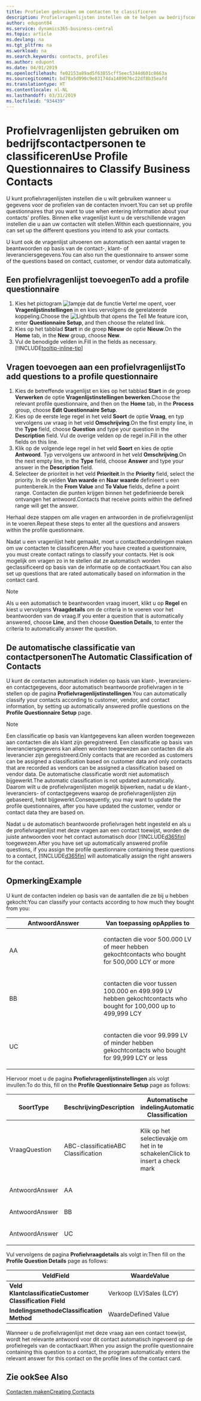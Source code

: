 ```yaml
---
title: Profielen gebruiken om contacten te classificeren
description: Profielvragenlijsten instellen om te helpen uw bedrijfscontactpersonen te classificeren
author: edupont04
ms.service: dynamics365-business-central
ms.topic: article
ms.devlang: na
ms.tgt_pltfrm: na
ms.workload: na
ms.search.keywords: contacts, profiles
ms.author: edupont
ms.date: 04/01/2019
ms.openlocfilehash: fe02153a89ad5f63855cff5eec5344d601c8663a
ms.sourcegitcommit: bd78a5d990c9e83174da1409076c22df8b35eafd
ms.translationtype: HT
ms.contentlocale: nl-NL
ms.lasthandoff: 03/31/2019
ms.locfileid: "934439"
---
```

# <a name="use-profile-questionnaires-to-classify-business-contacts"></a><span data-ttu-id="1f408-103">Profielvragenlijsten gebruiken om bedrijfscontactpersonen te classificeren</span><span class="sxs-lookup"><span data-stu-id="1f408-103">Use Profile Questionnaires to Classify Business Contacts</span></span>
<span data-ttu-id="1f408-104">U kunt profielvragenlijsten instellen die u wilt gebruiken wanneer u gegevens voor de profielen van de contacten invoert.</span><span class="sxs-lookup"><span data-stu-id="1f408-104">You can set up profile questionnaires that you want to use when entering information about your contacts' profiles.</span></span> <span data-ttu-id="1f408-105">Binnen elke vragenlijst kunt u de verschillende vragen instellen die u aan uw contacten wilt stellen.</span><span class="sxs-lookup"><span data-stu-id="1f408-105">Within each questionnaire, you can set up the different questions you intend to ask your contacts.</span></span>  

<span data-ttu-id="1f408-106">U kunt ook de vragenlijst uitvoeren om automatisch een aantal vragen te beantwoorden op basis van de contact-, klant- of leveranciersgegevens.</span><span class="sxs-lookup"><span data-stu-id="1f408-106">You can also run the questionnaire to answer some of the questions based on contact, customer, or vendor data automatically.</span></span>  

## <a name="to-add-a-profile-questionnaire"></a><span data-ttu-id="1f408-107">Een profielvragenlijst toevoegen</span><span class="sxs-lookup"><span data-stu-id="1f408-107">To add a profile questionnaire</span></span>
1.  <span data-ttu-id="1f408-108">Kies het pictogram ![lampje dat de functie Vertel me opent](media/ui-search/search_small.png "Vertel me wat u wilt doen"), voer **Vragenlijstinstellingen** in en kies vervolgens de gerelateerde koppeling.</span><span class="sxs-lookup"><span data-stu-id="1f408-108">Choose the ![Lightbulb that opens the Tell Me feature](media/ui-search/search_small.png "Tell me what you want to do") icon, enter **Questionnaire Setup**, and then choose the related link.</span></span>  
2.  <span data-ttu-id="1f408-109">Kies op het tabblad **Start** in de groep **Nieuw** de optie **Nieuw**.</span><span class="sxs-lookup"><span data-stu-id="1f408-109">On the **Home** tab, in the **New** group, choose **New**.</span></span>  
3.  <span data-ttu-id="1f408-110">Vul de benodigde velden in.</span><span class="sxs-lookup"><span data-stu-id="1f408-110">Fill in the fields as necessary.</span></span> [!INCLUDE[tooltip-inline-tip](includes/tooltip-inline-tip_md.md)]  

## <a name="to-add-questions-to-a-profile-questionnaire"></a><span data-ttu-id="1f408-111">Vragen toevoegen aan een profielvragenlijst</span><span class="sxs-lookup"><span data-stu-id="1f408-111">To add questions to a profile questionnaire</span></span>
1.  <span data-ttu-id="1f408-112">Kies de betreffende vragenlijst en kies op het tabblad **Start** in de groep **Verwerken** de optie **Vragenlijstinstellingen bewerken**.</span><span class="sxs-lookup"><span data-stu-id="1f408-112">Choose the relevant profile questionnaire, and then on the **Home** tab, in the **Process** group, choose **Edit Questionnaire Setup**.</span></span>  
2.  <span data-ttu-id="1f408-113">Kies op de eerste lege regel in het veld **Soort** de optie **Vraag**, en typ vervolgens uw vraag in het veld **Omschrijving**.</span><span class="sxs-lookup"><span data-stu-id="1f408-113">On the first empty line, in the **Type** field, choose **Question** and type your question in the **Description** field.</span></span> <span data-ttu-id="1f408-114">Vul de overige velden op de regel in.</span><span class="sxs-lookup"><span data-stu-id="1f408-114">Fill in the other fields on this line.</span></span>  
3.  <span data-ttu-id="1f408-115">Klik op de volgende lege regel in het veld **Soort** en kies de optie **Antwoord**. Typ vervolgens uw antwoord in het veld **Omschrijving**.</span><span class="sxs-lookup"><span data-stu-id="1f408-115">On the next empty line, in the **Type** field, choose **Answer** and type your answer in the **Description** field.</span></span>  
4.  <span data-ttu-id="1f408-116">Selecteer de prioriteit in het veld **Prioriteit**.</span><span class="sxs-lookup"><span data-stu-id="1f408-116">In the **Priority** field, select the priority.</span></span> <span data-ttu-id="1f408-117">In de velden **Van waarde** en **Naar waarde** definieert u een puntenbereik.</span><span class="sxs-lookup"><span data-stu-id="1f408-117">In the **From Value** and **To Value** fields, define a point range.</span></span> <span data-ttu-id="1f408-118">Contacten die punten krijgen binnen het gedefinieerde bereik ontvangen het antwoord.</span><span class="sxs-lookup"><span data-stu-id="1f408-118">Contacts that receive points within the defined range will get the answer.</span></span>  

<span data-ttu-id="1f408-119">Herhaal deze stappen om alle vragen en antwoorden in de profielvragenlijst in te voeren.</span><span class="sxs-lookup"><span data-stu-id="1f408-119">Repeat these steps to enter all the questions and answers within the profile questionnaire.</span></span>

<span data-ttu-id="1f408-120">Nadat u een vragenlijst hebt gemaakt, moet u contactbeoordelingen maken om uw contacten te classificeren.</span><span class="sxs-lookup"><span data-stu-id="1f408-120">After you have created a questionnaire, you must create contact ratings to classify your contacts.</span></span> <span data-ttu-id="1f408-121">Het is ook mogelijk om vragen zo in te stellen dat ze automatisch worden geclassificeerd op basis van de informatie op de contactkaart.</span><span class="sxs-lookup"><span data-stu-id="1f408-121">You can also set up questions that are rated automatically based on information in the contact card.</span></span>  

> [!NOTE]
> <span data-ttu-id="1f408-122">Als u een automatisch te beantwoorden vraag invoert, klikt u op <STRONG>Regel</STRONG> en kiest u vervolgens <STRONG>Vraagdetails</STRONG> om de criteria in te voeren voor het beantwoorden van de vraag.</span><span class="sxs-lookup"><span data-stu-id="1f408-122">If you enter a question that is automatically answered, choose <STRONG>Line</STRONG>, and then choose <STRONG>Question Details</STRONG>, to enter the criteria to automatically answer the question.</span></span>

## <a name="the-automatic-classification-of-contacts"></a><span data-ttu-id="1f408-123">De automatische classificatie van contactpersonen</span><span class="sxs-lookup"><span data-stu-id="1f408-123">The Automatic Classification of Contacts</span></span>
<span data-ttu-id="1f408-124">U kunt de contacten automatisch indelen op basis van klant-, leveranciers- en contactgegevens, door automatisch beantwoorde profielvragen in te stellen op de pagina **Profielvragenlijstinstellingen**.</span><span class="sxs-lookup"><span data-stu-id="1f408-124">You can automatically classify your contacts according to customer, vendor, and contact information, by setting up automatically answered profile questions on the **Profile Questionnaire Setup** page.</span></span>  

> [!NOTE]
> <span data-ttu-id="1f408-125">Een classificatie op basis van klantgegevens kan alleen worden toegewezen aan contacten die als klant zijn geregistreerd. Een classificatie op basis van leveranciersgegevens kan alleen worden toegewezen aan contacten die als leverancier zijn geregistreerd.</span><span class="sxs-lookup"><span data-stu-id="1f408-125">Only contacts that are recorded as customers can be assigned a classification based on customer data and only contacts that are recorded as vendors can be assigned a classification based on vendor data.</span></span> <span data-ttu-id="1f408-126">De automatische classificatie wordt niet automatisch bijgewerkt.</span><span class="sxs-lookup"><span data-stu-id="1f408-126">The automatic classification is not updated automatically.</span></span> <span data-ttu-id="1f408-127">Daarom wilt u de profielvragenlijsten mogelijk bijwerken, nadat u de klant-, leveranciers- of contactgegevens waarop de profielvragenlijsten zijn gebaseerd, hebt bijgewerkt.</span><span class="sxs-lookup"><span data-stu-id="1f408-127">Consequently, you may want to update the profile questionnaires, after you have updated the customer, vendor or contact data they are based on.</span></span>  

<span data-ttu-id="1f408-128">Nadat u de automatisch beantwoorde profielvragen hebt ingesteld en als u de profielvragenlijst met deze vragen aan een contact toewijst, worden de juiste antwoorden voor het contact automatisch door [!INCLUDE[d365fin](includes/d365fin_md.md)] toegewezen.</span><span class="sxs-lookup"><span data-stu-id="1f408-128">After you have set up automatically answered profile questions, if you assign the profile questionnaire containing these questions to a contact, [!INCLUDE[d365fin](includes/d365fin_md.md)] will automatically assign the right answers for the contact.</span></span>  

## <a name="example"></a><span data-ttu-id="1f408-129">Opmerking</span><span class="sxs-lookup"><span data-stu-id="1f408-129">Example</span></span>
<span data-ttu-id="1f408-130">U kunt de contacten indelen op basis van de aantallen die ze bij u hebben gekocht:</span><span class="sxs-lookup"><span data-stu-id="1f408-130">You can classify your contacts according to how much they bought from you:</span></span>

<table>
<colgroup>
<col style="width: 50%" />
<col style="width: 50%" />
</colgroup>
<thead>
<tr class="header">
<th><span data-ttu-id="1f408-131"><strong>Antwoord</strong></span><span class="sxs-lookup"><span data-stu-id="1f408-131"><strong>Answer</strong></span></span></th>
<th><span data-ttu-id="1f408-132"><strong>Van toepassing op</strong></span><span class="sxs-lookup"><span data-stu-id="1f408-132"><strong>Applies to</strong></span></span></th>
</tr>
</thead>
<tbody>
<tr class="odd">
<td><p><span data-ttu-id="1f408-133">A</span><span class="sxs-lookup"><span data-stu-id="1f408-133">A</span></span></p></td>
<td><p><span data-ttu-id="1f408-134">contacten die voor 500.000 LV of meer hebben gekocht</span><span class="sxs-lookup"><span data-stu-id="1f408-134">contacts who bought for 500,000 LCY or more</span></span></p></td>
</tr>
<tr class="even">
<td><p><span data-ttu-id="1f408-135">B</span><span class="sxs-lookup"><span data-stu-id="1f408-135">B</span></span></p></td>
<td><p><span data-ttu-id="1f408-136">contacten die voor tussen 100.000 en 499.999 LV hebben gekocht</span><span class="sxs-lookup"><span data-stu-id="1f408-136">contacts who bought for 100,000 up to 499,999 LCY</span></span></p></td>
</tr>
<tr class="odd">
<td><p><span data-ttu-id="1f408-137">U</span><span class="sxs-lookup"><span data-stu-id="1f408-137">C</span></span></p></td>
<td><p><span data-ttu-id="1f408-138">contacten die voor 99.999 LV of minder hebben gekocht</span><span class="sxs-lookup"><span data-stu-id="1f408-138">contacts who bought for 99,999 LCY or less</span></span></p></td>
</tr>
</tbody>
</table>

<span data-ttu-id="1f408-139">Hiervoor moet u de pagina **Profielvragenlijstinstellingen** als volgt invullen:</span><span class="sxs-lookup"><span data-stu-id="1f408-139">To do this, fill on the **Profile Questionnaire Setup** page as follows:</span></span>


<table>
<colgroup>
<col style="width: 20%" />
<col style="width: 20%" />
<col style="width: 20%" />
<col style="width: 20%" />
<col style="width: 20%" />
</colgroup>
<thead>
<tr class="header">
<th><span data-ttu-id="1f408-140"><strong>Soort</strong></span><span class="sxs-lookup"><span data-stu-id="1f408-140"><strong>Type</strong></span></span></th>
<th><span data-ttu-id="1f408-141"><strong>Beschrijving</strong></span><span class="sxs-lookup"><span data-stu-id="1f408-141"><strong>Description</strong></span></span></th>
<th><span data-ttu-id="1f408-142"><strong>Automatische indeling</strong></span><span class="sxs-lookup"><span data-stu-id="1f408-142"><strong>Automatic Classification</strong></span></span></th>
<th><span data-ttu-id="1f408-143"><strong>Van waarde</strong></span><span class="sxs-lookup"><span data-stu-id="1f408-143"><strong>From Value</strong></span></span></th>
<th><span data-ttu-id="1f408-144"><strong>Naar waarde</strong></span><span class="sxs-lookup"><span data-stu-id="1f408-144"><strong>To Value</strong></span></span></th>
</tr>
</thead>
<tbody>
<tr class="odd">
<td><p><span data-ttu-id="1f408-145">Vraag</span><span class="sxs-lookup"><span data-stu-id="1f408-145">Question</span></span></p></td>
<td><p><span data-ttu-id="1f408-146">ABC-classificatie</span><span class="sxs-lookup"><span data-stu-id="1f408-146">ABC Classification</span></span></p></td>
<td><p><span data-ttu-id="1f408-147">Klik op het selectievakje om het in te schakelen</span><span class="sxs-lookup"><span data-stu-id="1f408-147">Click to insert a check mark</span></span></p></td>
<td><p> </p></td>
<td><p> </p></td>
</tr>
<tr class="even">
<td><p><span data-ttu-id="1f408-148">Antwoord</span><span class="sxs-lookup"><span data-stu-id="1f408-148">Answer</span></span></p></td>
<td><p><span data-ttu-id="1f408-149">A</span><span class="sxs-lookup"><span data-stu-id="1f408-149">A</span></span></p></td>
<td><p> </p></td>
<td><p><span data-ttu-id="1f408-150">500.000</span><span class="sxs-lookup"><span data-stu-id="1f408-150">500,000</span></span></p></td>
<td><p> </p></td>
</tr>
<tr class="odd">
<td><p><span data-ttu-id="1f408-151">Antwoord</span><span class="sxs-lookup"><span data-stu-id="1f408-151">Answer</span></span></p></td>
<td><p><span data-ttu-id="1f408-152">B</span><span class="sxs-lookup"><span data-stu-id="1f408-152">B</span></span></p></td>
<td><p> </p></td>
<td><p><span data-ttu-id="1f408-153">100,000</span><span class="sxs-lookup"><span data-stu-id="1f408-153">100,000</span></span></p></td>
<td><p><span data-ttu-id="1f408-154">499,999</span><span class="sxs-lookup"><span data-stu-id="1f408-154">499,999</span></span></p></td>
</tr>
<tr class="even">
<td><p><span data-ttu-id="1f408-155">Antwoord</span><span class="sxs-lookup"><span data-stu-id="1f408-155">Answer</span></span></p></td>
<td><p><span data-ttu-id="1f408-156">U</span><span class="sxs-lookup"><span data-stu-id="1f408-156">C</span></span></p></td>
<td><p> </p></td>
<td><p> </p></td>
<td><p><span data-ttu-id="1f408-157">99,999</span><span class="sxs-lookup"><span data-stu-id="1f408-157">99,999</span></span></p></td>
</tr>
</tbody>
</table>

<span data-ttu-id="1f408-158">Vul vervolgens de pagina **Profielvraagdetails** als volgt in:</span><span class="sxs-lookup"><span data-stu-id="1f408-158">Then fill on the **Profile Question Details** page as follows:</span></span>
<table>
<colgroup>
<col style="width: 50%" />
<col style="width: 50%" />
</colgroup>
<thead>
<tr class="header">
<th><span data-ttu-id="1f408-159"><strong>Veld</strong></span><span class="sxs-lookup"><span data-stu-id="1f408-159"><strong>Field</strong></span></span></th>
<th><span data-ttu-id="1f408-160"><strong>Waarde</strong></span><span class="sxs-lookup"><span data-stu-id="1f408-160"><strong>Value</strong></span></span></th>
</tr>
</thead>
<tbody>
<tr>
<td><span data-ttu-id="1f408-161"><strong>Veld Klantclassificatie</strong></span><span class="sxs-lookup"><span data-stu-id="1f408-161"><strong>Customer Classification Field</strong></span></span></td>
<td><span data-ttu-id="1f408-162"><emphasis>Verkoop (LV)</emphasis></span><span class="sxs-lookup"><span data-stu-id="1f408-162"><emphasis>Sales (LCY)</emphasis></span></span></td>
</tr>
<tr>
<td><span data-ttu-id="1f408-163"><strong>Indelingsmethode</strong></span><span class="sxs-lookup"><span data-stu-id="1f408-163"><strong>Classification Method</strong></span></span></td>
<td><span data-ttu-id="1f408-164"><emphasis>Waarde</emphasis></span><span class="sxs-lookup"><span data-stu-id="1f408-164"><emphasis>Defined Value</emphasis></span></span></td>
</tr>
</tbody>
</table>

<span data-ttu-id="1f408-165">Wanneer u de profielvragenlijst met deze vraag aan een contact toewijst, wordt het relevante antwoord voor dit contact automatisch ingevoerd op de profielregels van de contactkaart.</span><span class="sxs-lookup"><span data-stu-id="1f408-165">When you assign the profile questionnaire containing this question to a contact, the program automatically enters the relevant answer for this contact on the profile lines of the contact card.</span></span>

## <a name="see-also"></a><span data-ttu-id="1f408-166">Zie ook</span><span class="sxs-lookup"><span data-stu-id="1f408-166">See Also</span></span>
[<span data-ttu-id="1f408-167">Contacten maken</span><span class="sxs-lookup"><span data-stu-id="1f408-167">Creating Contacts</span></span>](marketing-create-contact-companies.md)  
